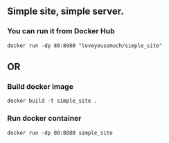 ## Simple site, simple server.

### You can run it from Docker Hub
```Docker
docker run -dp 80:8080 "loveyousomuch/simple_site"
```

## OR

### Build docker image
```Docker
docker build -t simple_site .
```

### Run docker container
```Docker
docker run -dp 80:8080 simple_site
```
